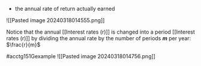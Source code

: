 - the annual rate of return actually earned

![[Pasted image 20240318014555.png]]

Notice that the annual [[Interest rates (r)]] is changed into a period [[Interest rates (r)]] by dividing the annual rate by the number of periods ***m*** per year: $\frac{r}{m}$

#acctg151Gexample ![[Pasted image 20240318014756.png]]